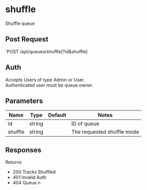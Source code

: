 # shuffle

Shuffle queue
## Post Request

`POST /api/queues/shuffle[?id&shuffle]
## Auth
Accepts Users of type Admin or User.</br>
Authenticated user must be queue owner.
## Parameters

|Name|Type|Default|Notes|
|---|---|---|---|
|id|string||ID of queue
|shuffle|string||The requested shuffle mode|

## Responses

Returns
- 200 Tracks Shuffled
- 401 Invalid Auth
- 404 Queue n

